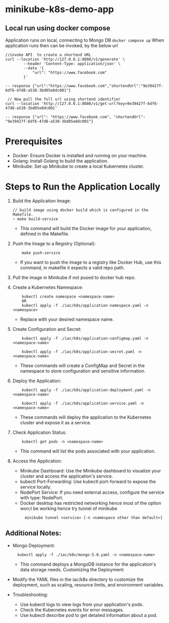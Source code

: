 # minikube-k8s-demo-app

## Local run using docker compose
Application runs on local, connecting to Mongo DB
    ```
        docker compose up
    ```
When application runs then can be invoked, by the below url
    
    //invoke API  to create a shortend URL
    curl --location 'http://127.0.0.1:8080/v1/generate' \
            --header 'Content-Type: application/json' \
            --data '{
                "url": "https://www.facebook.com"
            }'
        
    -- response {"url":"https://www.facebook.com","shortendUrl":"9e39427f-6df6-47d8-a538-3bd05e8dc001"}

     // Now pull the full url using shortend identifier
    curl --location 'http://127.0.0.1:8080/v1/get-url?key=9e39427f-6df6-47d8-a538-3bd05e8dc001'
    
    -- response {"url": "https://www.facebook.com", "shortendUrl": "9e39427f-6df6-47d8-a538-3bd05e8dc001"}


# Prerequisites

* Docker: Ensure Docker is installed and running on your machine.
* Golang: Install Golang to build the application.
* Minikube: Set up Minikube to create a local Kubernetes cluster.

# Steps to Run the Application Locally

1. Build the Application Image:
    ```
    // build image using docker build which is configured in the Makefile.
    ~ make build-service
    ```
    * This command will build the Docker image for your application, defined in the Makefile.

2. Push the Image to a Registry (Optional):
    ```
        make push-service
    ```
    * If you want to push the image to a registry like Docker Hub, use this command, in makefile it expects a valid repo path.

3. Pull the image in Minikube if not pused to docker hub repo.

3. Create a Kubernetes Namespace:
    ```
        kubectl create namespace <namespace-name>
        OR 
        kubectl apply -f ./iac/k8s/application-namespace.yaml -n <namespace>
    ```
    * Replace <namespace-name> with your desired namespace name.

4. Create Configuration and Secret:
    ```
        kubectl apply -f ./iac/k8s/application-configmap.yaml -n <namespace-name>
        
        kubectl apply -f ./iac/k8s/application-secret.yaml -n <namespace-name> 
    ```
    * These commands will create a ConfigMap and Secret in the namespace to store configuration and sensitive information.
5. Deploy the Application:
    ```
        kubectl apply -f ./iac/k8s/application-deployment.yaml -n <namespace-name>
        
        kubectl apply -f ./iac/k8s/application-service.yaml -n <namespace-name>
    ```

    * These commands will deploy the application to the Kubernetes cluster and expose it as a service.

6. Check Application Status:
    ```
        kubectl get pods -n <namespace-name>
    ```
    * This command will list the pods associated with your application.

7. Access the Application:

    * Minikube Dashboard: Use the Minikube dashboard to visualize your cluster and access the application's service.
    * kubectl Port-Forwarding: Use kubectl port-forward to expose the service locally.
    * NodePort Service: If you need external access, configure the service with type: NodePort.
    * Docker desktop has restricted networking hence most of the option won;t be working hence try tunnel of minikube 
      ```
        minikube tunnel <service> [-n <namespace other than default>]
      ```

## Additional Notes:

* Mongo Deployment:
  ```
    kubectl apply -f ./iac/k8s/mongo-5.0.yaml -n <namespace-name>
  ```
    * This command deploys a MongoDB instance for the application's data storage needs.
Customizing the Deployment:

* Modify the YAML files in the iac/k8s directory to customize the deployment, such as scaling, resource limits, and environment variables.

* Troubleshooting:

    * Use kubectl logs to view logs from your application's pods.
    * Check the Kubernetes events for error messages.
    * Use kubectl describe pod to get detailed information about a pod.
